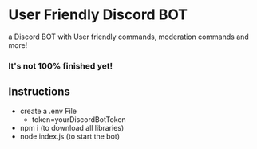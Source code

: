 # User Friendly Discord BOT
a Discord BOT with User friendly commands, moderation commands and more! 

### It's not 100% finished yet!


## Instructions
- create a .env File
  - token=yourDiscordBotToken
- npm i (to download all libraries)
- node index.js (to start the bot)
